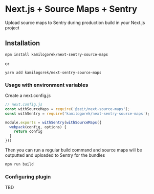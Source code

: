 # Next.js + Source Maps + Sentry

Upload source maps to Sentry during production build in your Next.js project

## Installation

```
npm install kamilogorek/next-sentry-source-maps
```

or

```
yarn add kamilogorek/next-sentry-source-maps
```

### Usage with environment variables

Create a next.config.js

```js
// next.config.js
const withSourceMaps = require('@zeit/next-source-maps');
const withSentry = require('kamilogorek/next-sentry-source-maps');

module.exports = withSentry(withSourceMaps({
  webpack(config, options) {
    return config
  }
}))
```

Then you can run a regular build command and source maps will be outputted and uploaded to Sentry for the bundles

```bash
npm run build
```

### Configuring plugin

TBD
